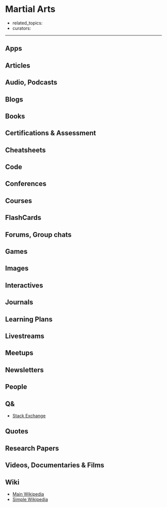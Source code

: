 # Martial Arts

- related_topics:
- curators:

------

## Apps

## Articles

## Audio, Podcasts

## Blogs

## Books

## Certifications & Assessment

## Cheatsheets

## Code

## Conferences

## Courses

## FlashCards

## Forums, Group chats

## Games

## Images

## Interactives

## Journals

## Learning Plans

## Livestreams

## Meetups

## Newsletters

## People

## Q&

- [Stack Exchange](http://martialarts.stackexchange.com)

## Quotes

## Research Papers

## Videos, Documentaries & Films

## Wiki

- [Main Wikipedia](https://en.wikipedia.org/wiki/Martial_arts)
- [Simple Wikipedia](https://simple.wikipedia.org/wiki/Martial_arts)

